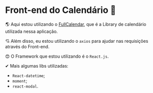 # Front-end do Calendário 📆 

🌎 Aqui estou utilizando o [FullCalendar](https://fullcalendar.io/), que é a Library de calendário utilizada nessa aplicação.

💘 Além disso, eu estou utilizando o `axios` para ajudar nas requisições através do Front-end.

😍 O Framework que estou utilizando é o `React.js`.

✔ Mais algumas libs utilizadas:
- `React-datetime`;
- `moment`;
- `react-modal`.